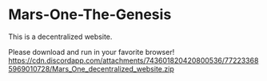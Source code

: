 # Mars-One-The-Genesis
This is a decentralized website.

Please download and run in your favorite browser!
https://cdn.discordapp.com/attachments/743601820420800536/772233685969010728/Mars_One_decentralized_website.zip
